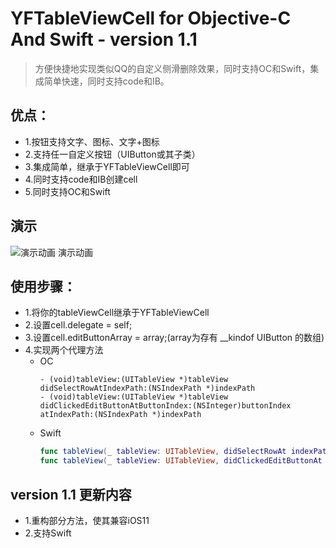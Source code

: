 # YFTableViewCell for Objective-C And Swift - version 1.1
> 方便快捷地实现类似QQ的自定义侧滑删除效果，同时支持OC和Swift，集成简单快速，同时支持code和IB。

## 优点：
- 1.按钮支持文字、图标、文字+图标
- 2.支持任一自定义按钮（UIButton或其子类）
- 3.集成简单，继承于YFTableViewCell即可
- 4.同时支持code和IB创建cell
- 5.同时支持OC和Swift
  
## 演示

![演示动画 演示动画](https://github.com/dandreyang/YFTableViewCell/blob/master/YFTableViewCell/YFTableViewCell.gif)

## 使用步骤：
- 1.将你的tableViewCell继承于YFTableViewCell
- 2.设置cell.delegate = self;
- 3.设置cell.editButtonArray = array;(array为存有 __kindof UIButton 的数组)
- 4.实现两个代理方法
    - OC<br />
        ```objc
        - (void)tableView:(UITableView *)tableView didSelectRowAtIndexPath:(NSIndexPath *)indexPath
        - (void)tableView:(UITableView *)tableView didClickedEditButtonAtButtonIndex:(NSInteger)buttonIndex atIndexPath:(NSIndexPath *)indexPath
        ```
    - Swift
        ```swift
        func tableView(_ tableView: UITableView, didSelectRowAt indexPath: IndexPath)
        func tableView(_ tableView: UITableView, didClickedEditButtonAt buttonIndex: Int, At IndexPath:IndexPath)
        ```

##  version 1.1 更新内容

- 1.重构部分方法，使其兼容iOS11
- 2.支持Swift
